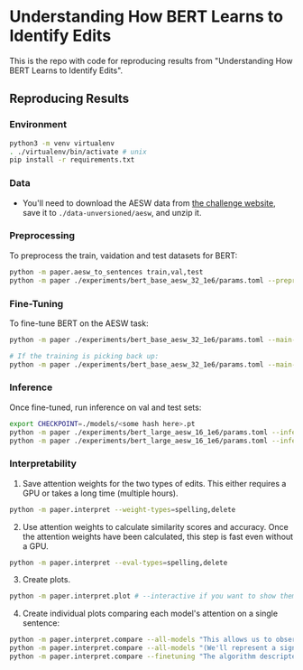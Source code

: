 # Understanding How BERT Learns to Identify Edits

This is the repo with code for reproducing results from "Understanding How BERT Learns to Identify Edits".

## Reproducing Results

### Environment

```sh
python3 -m venv virtualenv
. ./virtualenv/bin/activate # unix
pip install -r requirements.txt
```

### Data

- You'll need to download the AESW data from [the challenge website](http://textmining.lt/aesw/aesw2016down.html), save it to `./data-unversioned/aesw`, and unzip it.

### Preprocessing

To preprocess the train, vaidation and test datasets for BERT:

```sh
python -m paper.aesw_to_sentences train,val,test
python -m paper ./experiments/bert_base_aesw_32_1e6/params.toml --preprocess train,val,test
```

### Fine-Tuning

To fine-tune BERT on the AESW task:

```sh
python -m paper ./experiments/bert_base_aesw_32_1e6/params.toml --main-loop

# If the training is picking back up:
python -m paper ./experiments/bert_base_aesw_32_1e6/params.toml --main-loop -continuing
```

### Inference

Once fine-tuned, run inference on val and test sets:

```sh
export CHECKPOINT=./models/<some hash here>.pt
python -m paper ./experiments/bert_large_aesw_16_1e6/params.toml --inference-val $CHECKPOINT
python -m paper ./experiments/bert_large_aesw_16_1e6/params.toml --inference-test $CHECKPOINT
```

### Interpretability

1. Save attention weights for the two types of edits. This either requires a GPU or takes a long time (multiple hours).

```sh
python -m paper.interpret --weight-types=spelling,delete
```

2. Use attention weights to calculate similarity scores and accuracy. Once the attention weights have been calculated, this step is fast even without a GPU.

```sh
python -m paper.interpret --eval-types=spelling,delete
```

3. Create plots.

```sh
python -m paper.interpret.plot # --interactive if you want to show them on screen
```

4. Create individual plots comparing each model's attention on a single sentence:

```sh
python -m paper.interpret.compare --all-models "This allows us to observe Saturn's moons."
python -m paper.interpret.compare --all-models "(We'll represent a signature as an encrypted message digest):"
python -m paper.interpret.compare --finetuning "The algorithm descripted in the previous sections has several advantages."
```
